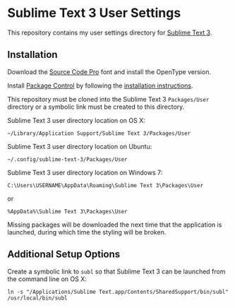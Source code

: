# Sublime Text 3 User Settings

This repository contains my user settings directory for [Sublime Text 3](http://www.sublimetext.com/3).


## Installation

Download the [Source Code Pro](https://github.com/adobe-fonts/source-code-pro) font and install the OpenType version.

Install [Package Control](https://sublime.wbond.net/) by following the [installation instructions](https://sublime.wbond.net/installation).

This repository must be cloned into the Sublime Text 3 `Packages/User` directory or a symbolic link must be created to this directory.

Sublime Text 3 user directory location on OS X:

	~/Library/Application Support/Sublime Text 3/Packages/User

Sublime Text 3 user directory location on Ubuntu:

	~/.config/sublime-text-3/Packages/User

Sublime Text 3 user directory location on Windows 7:

	C:\Users\USERNAME\AppData\Roaming\Sublime Text 3\Packages\User

or

	%AppData%\Sublime Text 3\Packages\User

Missing packages will be downloaded the next time that the application is launched, during which time the styling will be broken.


## Additional Setup Options

Create a symbolic link to `subl` so that Sublime Text 3 can be launched from the command line on OS X:

    ln -s "/Applications/Sublime Text.app/Contents/SharedSupport/bin/subl" /usr/local/bin/subl
